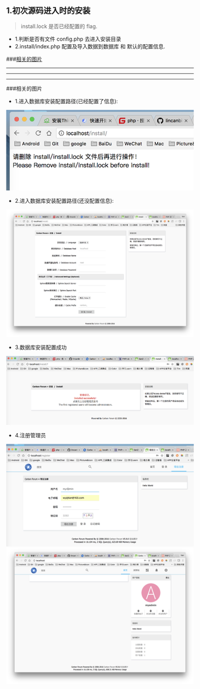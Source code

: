 ## 1.初次源码进入时的安装
> install.lock 是否已经配置的 flag.


* 1.判断是否有文件 config.php 去进入安装目录
* 2.install/index.php 配置及导入数据到数据库 和 默认的配置信息.


###[相关的图片](#related_pic)

***
***
***


###相关的图片<a name="related_pic"/>
* 1.进入数据库安装配置路径(已经配置了信息):

![](/assets/ScreenShot2018-01-12_22.10.14.png)

* 2.进入数据库安装配置路径(还没配置信息):

![](/assets/ScreenShot2018-01-12_22.17.14.png)

* 3.数据库安装配置成功

![](/assets/ScreenShot2018-01-12_22.20.36.png)

* 4.注册管理员

![](/assets/ScreenShot2018-01-12_22.21.15.png)
![](/assets/ScreenShot2018-01-12_22.21.59.png)






